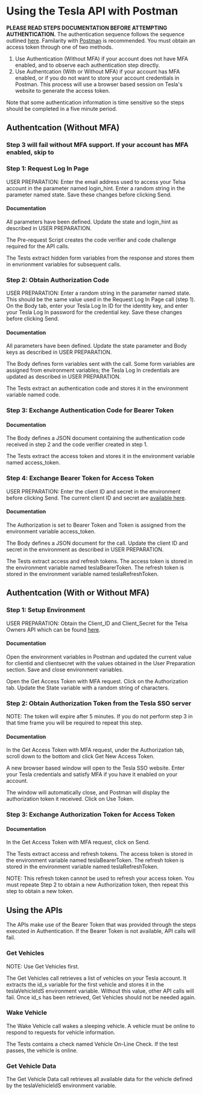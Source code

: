 # Using the Tesla API with Postman

**PLEASE READ STEPS DOCUMENTATION BEFORE ATTEMPTING AUTHENTICATION.**  The authentication sequence follows the sequence outlined [here](https://tesla-api.timdorr.com/api-basics/authentication).  Familarity with [Postman](https://www.postman.com/) is recommended. You must obtain an access token through one of two methods.

1. Use Authentication (Without MFA) if your account does not have MFA enabled, and to observe each authentication step directly.
2. Use Authentcation (With or Without MFA) if your account has MFA enabled, or if you do not want to store your account credentials in Postman. This process will use a browser based session on Tesla's website to generate the access token.

Note that some authentication information is time sensitive so the steps should be completed in a five minute period.
## Authentcation (Without MFA)
### Step 3 will fail without MFA support. If your account has MFA enabled, skip to 

### Step 1: Request Log In Page

USER PREPARATION: Enter the email address used to access your Telsa account in the parameter named login_hint.  Enter a random string in the parameter named state.  Save these changes before clicking Send.

#### Documentation

All parameters have been defined.  Update the state and login_hint as described in USER PREPARATION.

The Pre-request Script creates the code verifier and code challenge required for the API calls.

The Tests extract hidden form variables from the response and stores them in envrionment variables for subsequent calls.

### Step 2: Obtain Authorization Code

USER PREPARATION: Enter a random string in the parameter named state.  This should be the same value used in the Request Log In Page call (step 1).  On the Body tab, enter your Tesla Log In ID for the identity key, and enter your Tesla Log In password for the credential key.   Save these changes before clicking Send.

#### Documentation

All parameters have been defined.  Update the state parameter and Body keys as described in USER PREPARATION.

The Body defines form variables sent with the call.  Some form variables are assigned from environment variables; the Tesla Log In credentials are updated as described in USER PREPARATION.

The Tests extract an authentication code and stores it in the environment variable named code.

### Step 3: Exchange Authentication Code for Bearer Token

#### Documentation

The Body defines a JSON document containing the authentication code received in step 2 and the code verifier created in step 1.

The Tests extract the access token and stores it in the environment variable named access_token.

### Step 4: Exchange Bearer Token for Access Token

USER PREPARATION: Enter the client ID and secret in the environment before clicking Send. The current client ID and secret are [available here](https://pastebin.com/pS7Z6yyP).

#### Documentation

The Authorization is set to Bearer Token and Token is assigned from the environment variable access_token.

The Body defines a JSON document for the call.  Update the client ID and secret in the environment as described in USER PREPARATION.

The Tests extract access and refresh tokens.  The access token is stored in the environment variable named teslaBearerToken.  The refresh token is stored in the environment variable named teslaRefreshToken.

## Authentcation (With or Without MFA)
### Step 1: Setup Environment

USER PREPARATION: Obtain the Client_ID and Client_Secret for the Telsa Owners API which can be found [here](https://www.teslaapi.io/authentication/oauth).

#### Documentation

Open the environment variables in Postman and updated the current value for clientid and clientsecret with the values obtained in the User Preparation section. Save and close environment variables.

Open the Get Access Token with MFA request. Click on the Authorization tab. Update the State variable with a random string of characters.

### Step 2: Obtain Authorization Token from the Tesla SSO server

NOTE: The token will expire after 5 minutes. If you do not perform step 3 in that time frame you will be required to repeat this step.

#### Documentation

In the Get Access Token with MFA request, under the Authorization tab, scroll down to the bottom and click Get New Access Token.

A new browser based window will open to the Tesla SSO website. Enter your Tesla credentials and satisfy MFA if you have it enabled on your account.

The window will automatically close, and Postman will display the authorization token it received. Click on Use Token.

### Step 3: Exchange Authorization Token for Access Token
#### Documentation

In the Get Access Token with MFA request, click on Send.

The Tests extract access and refresh tokens.  The access token is stored in the environment variable named teslaBearerToken.  The refresh token is stored in the environment variable named teslaRefreshToken.

NOTE: This refresh token cannot be used to refresh your access token. You must repeate Step 2 to obtain a new Authorization token, then repeat this step to obtain a new token.

## Using the APIs

The APIs make use of the Bearer Token that was provided through the steps executed in Authentication.  If the Bearer Token is not available, API calls will fail.

### Get Vehicles

NOTE: Use Get Vehicles first.

The Get Vehicles call retrieves a list of vehicles on your Tesla account.  It extracts the id_s variable for the first vehicle and stores it in the teslaVehicleIdS environment variable.  Without this value, other API calls will fail.  Once id_s has been retrieved, Get Vehicles should not be needed again.

### Wake Vehicle

The Wake Vehicle call wakes a sleeping vehicle.  A vehicle must be online to respond to requests for vehicle information.

The Tests contains a check named Vehicle On-Line Check.  If the test passes, the vehicle is online.

### Get Vehicle Data

The Get Vehicle Data call retrieves all available data for the vehicle defined by the teslaVehicleIdS environment variable.

